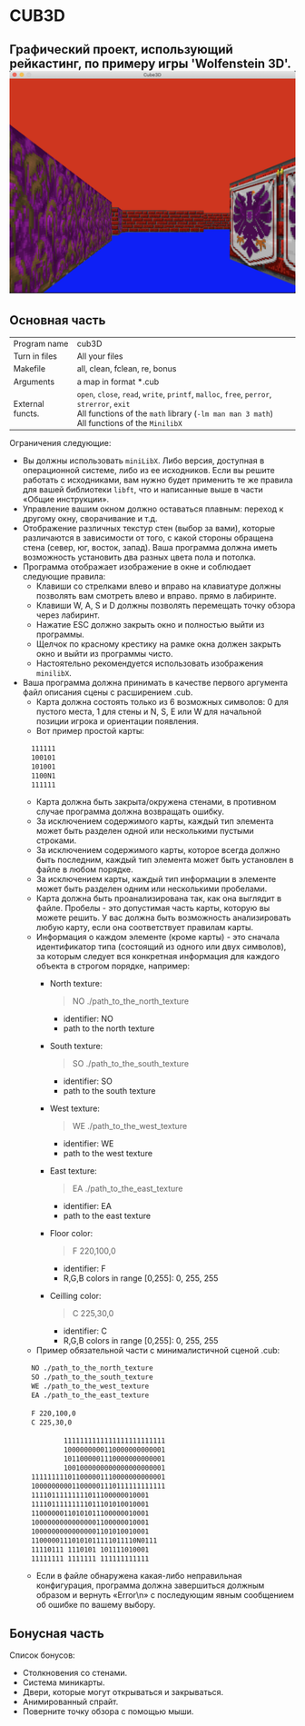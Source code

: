 # CUB3D
Графический проект, использующий рейкастинг, по примеру игры 'Wolfenstein 3D'.
![](./Screen_Shot.png)
----
## Основная часть
<table>
    <tr><td>Program name</td><td>cub3D</td></tr>
    <tr><td>Turn in files</td><td>All your files</td></tr>
    <tr><td>Makefile</td><td>all, clean, fclean, re, bonus</td></tr>
    <tr><td>Arguments</td><td>a map in format *.cub</td></tr>
    <tr><td>External functs.</td><td> <code>open</code>, <code>close</code>, <code>read</code>, <code>write</code>,
        <code>printf</code>, <code>malloc</code>, <code>free</code>, <code>perror</code>,
        <code>strerror</code>, <code>exit</code>
    <br>
    All functions of the <code>math</code>
    library (<code>-lm man man 3 math</code>) 
    <br>
    All functions of the <code>MinilibX</code>
        </td>
    </tr>
</table>

Ограничения следующие:
* Вы должны использовать `miniLibX`. Либо версия, доступная в операционной системе, либо из ее исходников.
  Если вы решите работать с исходниками, вам нужно будет применить те же правила для вашей библиотеки `libft`,
  что и написанные выше в части «Общие инструкции».
* Управление вашим окном должно оставаться плавным: переход к другому окну, сворачивание и т.д.
* Отображение различных текстур стен (выбор за вами), которые различаются в зависимости от того, с какой
  стороны обращена стена (север, юг, восток, запад).
  Ваша программа должна иметь возможность установить два разных цвета пола и потолка.
* Программа отображает изображение в окне и соблюдает следующие правила:
    * Клавиши со стрелками влево и вправо на клавиатуре должны позволять вам смотреть влево и вправо.
      прямо в лабиринте.
    * Клавиши W, A, S и D должны позволять перемещать точку обзора через
      лабиринт.
    * Нажатие ESC должно закрыть окно и полностью выйти из программы.
    * Щелчок по красному крестику на рамке окна должен закрыть окно и
      выйти из программы чисто.
    * Настоятельно рекомендуется использовать изображения `minilibX`.
* Ваша программа должна принимать в качестве первого аргумента файл описания сцены с расширением .cub.
    * Карта должна состоять только из 6 возможных символов: 0 для пустого места, 1 для стены и N, S, E или W
      для начальной позиции игрока и ориентации появления.
    * Вот пример простой карты:
  ```text
    111111 
    100101 
    101001
    1100N1
    111111
  ```
    * Карта должна быть закрыта/окружена стенами, в противном случае программа должна возвращать ошибку.
    * За исключением содержимого карты, каждый тип элемента может быть разделен одной или несколькими пустыми строками.
    * За исключением содержимого карты, которое всегда должно быть последним, каждый тип элемента может быть
      установлен в файле в любом порядке.
    * За исключением карты, каждый тип информации в элементе может быть разделен одним или несколькими пробелами.
    * Карта должна быть проанализирована так, как она выглядит в файле. Пробелы - это допустимая часть карты,
      которую вы можете решить. У вас должна быть возможность анализировать любую карту, если она соответствует правилам карты.
    * Информация о каждом элементе (кроме карты) - это сначала идентификатор типа (состоящий из одного или двух символов),
      за которым следует вся конкретная информация для каждого объекта в строгом порядке, например:
        * North texture:
          >NO ./path_to_the_north_texture

            - identifier: NO
            - path to the north texture
        * South texture:
          >SO ./path_to_the_south_texture

            - identifier: SO
            - path to the south texture
        * West texture:
          >WE ./path_to_the_west_texture

            - identifier: WE
            - path to the west texture
        * East texture:
          >EA ./path_to_the_east_texture

            - identifier: EA
            - path to the east texture
        * Floor color:
          >F 220,100,0

            - identifier: F
            - R,G,B colors in range [0,255]: 0, 255, 255
        * Ceilling color:
          >C 225,30,0

            - identifier: C
            - R,G,B colors in range [0,255]: 0, 255, 255
    * Пример обязательной части с минималистичной сценой .cub:
  ```text
    NO ./path_to_the_north_texture
    SO ./path_to_the_south_texture
    WE ./path_to_the_west_texture
    EA ./path_to_the_east_texture
    
    F 220,100,0
    C 225,30,0
    
            1111111111111111111111111
            1000000000110000000000001
            1011000001110000000000001
            1001000000000000000000001
    111111111011000001110000000000001
    100000000011000001110111111111111
    11110111111111011100000010001    
    11110111111111011101010010001    
    11000000110101011100000010001    
    10000000000000001100000010001    
    10000000000000001101010010001     
    11000001110101011111011110N0111  
    11110111 1110101 101111010001    
    11111111 1111111 111111111111    
   ```
    * Если в файле обнаружена какая-либо неправильная конфигурация, программа должна завершиться
      должным образом и вернуть «Error\n» с последующим явным сообщением об ошибке по вашему выбору.
## Бонусная часть
Список бонусов:
* Столкновения со стенами.
* Система миникарты.
* Двери, которые могут открываться и закрываться.
* Анимированный спрайт.
* Поверните точку обзора с помощью мыши.